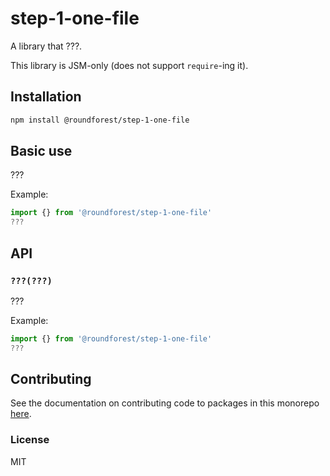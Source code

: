 # step-1-one-file

A library that ???.

This library is JSM-only (does not support `require`-ing it).

## Installation

```sh
npm install @roundforest/step-1-one-file
```

## Basic use

???

Example:

```js
import {} from '@roundforest/step-1-one-file'
???
```

## API

### `???(???)`

???

Example:

```js
import {} from '@roundforest/step-1-one-file'
???
```

## Contributing

See the documentation on contributing code to packages in this monorepo
[here](../../CONTRIBUTING.md).

### License

MIT
